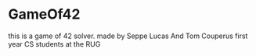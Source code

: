 # GameOf42
this is a game of 42 solver.
made by Seppe Lucas And Tom Couperus first year CS students at the RUG
